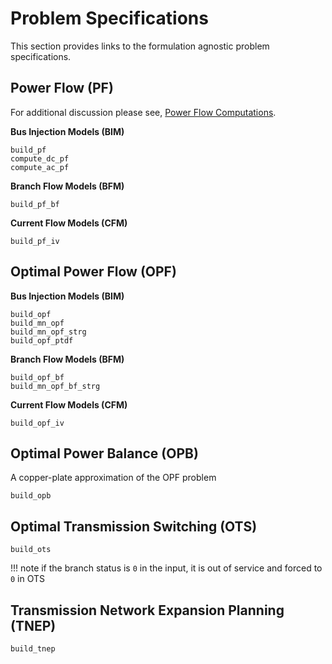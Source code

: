 # Problem Specifications

This section provides links to the formulation agnostic problem specifications.

## Power Flow (PF)

For additional discussion please see, [Power Flow Computations](@ref).

**Bus Injection Models (BIM)**
```@docs
build_pf
compute_dc_pf
compute_ac_pf
```

**Branch Flow Models (BFM)**
```@docs
build_pf_bf
```

**Current Flow Models (CFM)**
```@docs
build_pf_iv
```


## Optimal Power Flow (OPF)

**Bus Injection Models (BIM)**
```@docs
build_opf
build_mn_opf
build_mn_opf_strg
build_opf_ptdf
```

**Branch Flow Models (BFM)**
```@docs
build_opf_bf
build_mn_opf_bf_strg
```

**Current Flow Models (CFM)**
```@docs
build_opf_iv
```


## Optimal Power Balance (OPB)

A copper-plate approximation of the OPF problem

```@docs
build_opb
```


## Optimal Transmission Switching (OTS)

```@docs
build_ots
```

!!! note
    if the branch status is `0` in the input, it is out of service and forced to `0` in OTS


## Transmission Network Expansion Planning (TNEP)

```@docs
build_tnep
```
